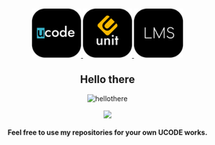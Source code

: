 <head>
    <p align="center">
        <a href="https://ucode.world/en/" target="_blank">
            <img src="https://github.com/NogaKazaha/NogaKazaha/blob/master/img/Header/ucode.png" height="100px">
        </a>
        <a href="https://unitfactory.net/" target="_blank">
            <img src="https://github.com/NogaKazaha/NogaKazaha/blob/master/img/Header/unit.png" height="100px">
        </a>
        <a href="https://lms.ucode.world/users/plitovka/" target="_blank">
            <img src="https://github.com/NogaKazaha/NogaKazaha/blob/master/img/Header/lms.png" height="100px">
        </a>
        <h2 align="center">Hello there</h2>
    </p>
</head>

<footer>
<p align="center"><img src="https://emoji.gg/assets/emoji/2860_hellothere.gif" width="64px" height="64px" alt="hellothere"></a></p>
<div align="center">
    <img align="center" src="https://github-readme-stats-mu-lime.vercel.app/api?username=nogakazaha&show_icons=true&include_all_commits=true&theme=buefy">
</div>
<h4 align="center">Feel free to use my repositories for your own UCODE works.</h4>
</footer>
